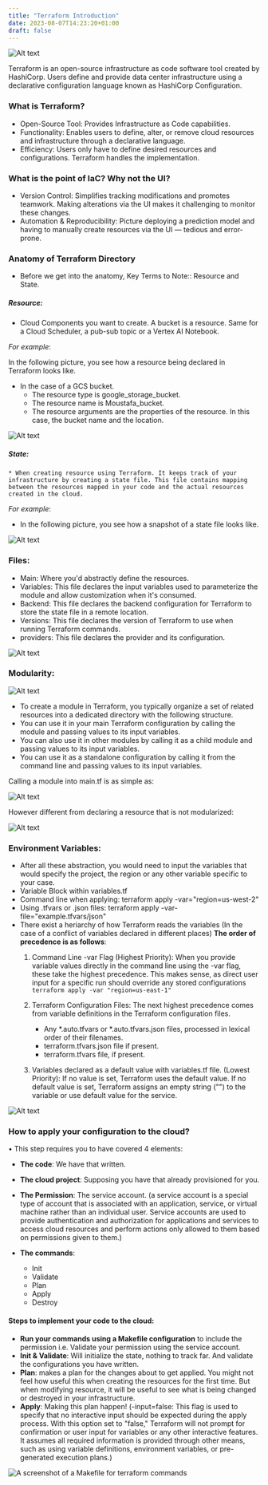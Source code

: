 ```yaml
---
title: "Terraform Introduction"
date: 2023-08-07T14:23:20+01:00
draft: false
---
```


![Alt text](image1.png)

Terraform is an open-source infrastructure as code software tool created by HashiCorp. Users define and provide data center infrastructure using a declarative configuration language known as HashiCorp Configuration.


### What is Terraform? 
* Open-Source Tool: Provides Infrastructure as Code capabilities.
* Functionality: Enables users to define, alter, or remove cloud resources and infrastructure through a declarative language.
* Efficiency: Users only have to define desired resources and configurations. Terraform handles the implementation.

### What is the point of IaC? Why not the UI?
* Version Control: Simplifies tracking modifications and promotes teamwork. Making alterations via the UI makes it challenging to monitor these changes.
* Automation & Reproducibility: Picture deploying a prediction model and having to manually create resources via the UI — tedious and error-prone.

### Anatomy of Terraform Directory
* Before we get into the anatomy, Key Terms to Note:: Resource and State.

##### Resource: 

* Cloud Components you want to create. A bucket is a resource. Same for a Cloud Scheduler, a pub-sub topic or a Vertex AI Notebook. 

*For example*:

In the following picture, you see how a resource being declared in Terraform looks like. 

* In the case of a GCS bucket.
	* The resource type is google_storage_bucket.
	* The resource name is Moustafa_bucket.
	* The resource arguments are the properties of the resource. In this case, the bucket name and the location.

![Alt text](bucket-resource.png)

##### State: 
    * When creating resource using Terraform. It keeps track of your infrastructure by creating a state file. This file contains mapping between the resources mapped in your code and the actual resources created in the cloud. 

*For example*:

* In the following picture, you see how a snapshot of a state file looks like.

![Alt text](state.png)


### Files:
* Main: Where you'd abstractly define the resources.
* Variables: This file declares the input variables used to parameterize the module and allow customization when it's consumed.
* Backend: This file declares the backend configuration for Terraform to store the state file in a remote location.
* Versions: This file declares the version of Terraform to use when running Terraform commands.
* providers: This file declares the provider and its configuration.

![Alt text](directory.png)

### Modularity: 

![Alt text](module-directory.png)

* To create a module in Terraform, you typically organize a set of related resources into a dedicated directory with the following structure. 
* You can use it in your main Terraform configuration by calling the module and passing values to its input variables.
* You can also use it in other modules by calling it as a child module and passing values to its input variables.
* You can use it as a standalone configuration by calling it from the command line and passing values to its input variables.

Calling a module into main.tf is as simple as:

![Alt text](calling-module.png)

However different from declaring a resource that is not modularized:

![Alt text](bucket-resource.png)


### Environment Variables:
* After all these abstraction, you would need to input the variables that would specify the project, the region or any other variable specific to your case.
* Variable Block within variables.tf
* Command line when applying: terraform apply -var="region=us-west-2"
* Using .tfvars or .json files: terraform apply -var-file="example.tfvars/json"
* There exist a heriarchy of how Terraform reads the variables (In the case of a conflict of variables declared in different places) **The order of precedence is as follows**: 
	1. Command Line -var Flag (Highest Priority): When you provide variable values directly in the command line using the -var flag, these take the highest precedence. This makes sense, as direct user input for a specific run should override any stored configurations ```terraform apply -var "region=us-east-1"```
	
	2. Terraform Configuration Files: The next highest precedence comes from variable definitions in the Terraform configuration files. 
		- Any *.auto.tfvars or *.auto.tfvars.json files, processed in lexical order of their filenames.
		- terraform.tfvars.json file if present.
		- terraform.tfvars file, if present.

	3. Variables declared as a default value with variables.tf file. (Lowest Priority): If no value is set, Terraform uses the default value. If no default value is set, Terraform assigns an empty string ("") to the variable or use default value for the service.

![Alt text](env-vars.png)


### How to apply your configuration to the cloud?

• This step requires you to have covered 4 elements:

* **The code**: We have that written.
	
* **The cloud project**: Supposing you have that already provisioned for you. 
	
* **The Permission**: The service account. (a service account is a special type of account that is associated with an application, service, or virtual machine rather than an individual user. Service accounts are used to provide authentication and authorization for applications and services to access cloud resources and perform actions only allowed to them based on permissions given to them.)

* **The commands**: 
	- Init
	- Validate
	- Plan
	- Apply
	- Destroy

#### Steps to implement your code to the cloud:

* **Run your commands using a Makefile configuration** to include the permission i.e. Validate your permission using the service account.
* **Init & Validate**: Will initialize the state, nothing to track far. And validate the configurations you have written.
* **Plan**: makes a plan for the changes about to get applied. You might not feel how useful this when creating the resources for the first time. But when modifying resource, it will be useful to see what is being changed or destroyed in your infrastructure.
* **Apply**: Making this plan happen! (-input=false: This flag is used to specify that no interactive input should be expected during the apply process. With this option set to "false," Terraform will not prompt for confirmation or user input for variables or any other interactive features. It assumes all required information is provided through other means, such as using variable definitions, environment variables, or pre-generated execution plans.)

![A screenshot of a Makefile for terraform commands](tf-commands.png)

